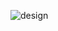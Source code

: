 ![design](https://github.com/kalyaniho/registration-form/assets/140436436/9ed98632-b898-4877-82b3-e805abc3bd4b)

